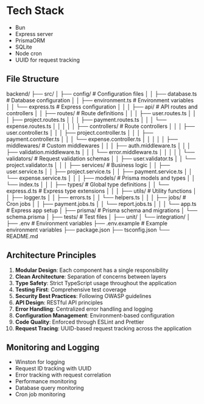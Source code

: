 # Tech Stack

- Bun 
- Express server
- PrismaORM
- SQLite
- Node cron
- UUID for request tracking

## File Structure

backend/
├── src/
│   ├── config/                 # Configuration files
│   │   ├── database.ts        # Database configuration
│   │   ├── environment.ts     # Environment variables
│   │   └── express.ts         # Express configuration
│   │
│   ├── api/                   # API routes and controllers
│   │   ├── routes/           # Route definitions
│   │   │   ├── user.routes.ts
│   │   │   ├── project.routes.ts
│   │   │   ├── payment.routes.ts
│   │   │   └── expense.routes.ts
│   │   │
│   │   ├── controllers/      # Route controllers
│   │   │   ├── user.controller.ts
│   │   │   ├── project.controller.ts
│   │   │   ├── payment.controller.ts
│   │   │   └── expense.controller.ts
│   │   │
│   │   ├── middlewares/      # Custom middlewares
│   │   │   ├── auth.middleware.ts
│   │   │   ├── validation.middleware.ts
│   │   │   └── error.middleware.ts
│   │   │
│   │   └── validators/       # Request validation schemas
│   │       ├── user.validator.ts
│   │       └── project.validator.ts
│   │
│   ├── services/             # Business logic
│   │   ├── user.service.ts
│   │   ├── project.service.ts
│   │   ├── payment.service.ts
│   │   └── expense.service.ts
│   │
│   ├── models/               # Prisma models and types
│   │   └── index.ts
│   │
│   ├── types/                # Global type definitions
│   │   └── express.d.ts      # Express type extensions
│   │
│   ├── utils/                # Utility functions
│   │   ├── logger.ts
│   │   ├── errors.ts
│   │   └── helpers.ts
│   │
│   ├── jobs/                 # Cron jobs
│   │   ├── payment.jobs.ts
│   │   └── report.jobs.ts
│   │
│   └── app.ts               # Express app setup
│
├── prisma/                   # Prisma schema and migrations
│   └── schema.prisma
│
├── tests/                    # Test files
│   ├── unit/
│   └── integration/
│
├── .env                      # Environment variables
├── .env.example             # Example environment variables
├── package.json
├── tsconfig.json
└── README.md

## Architecture Principles

1. **Modular Design**: Each component has a single responsibility
2. **Clean Architecture**: Separation of concerns between layers
3. **Type Safety**: Strict TypeScript usage throughout the application
4. **Testing First**: Comprehensive test coverage
5. **Security Best Practices**: Following OWASP guidelines
6. **API Design**: RESTful API principles
7. **Error Handling**: Centralized error handling and logging
8. **Configuration Management**: Environment-based configuration
9. **Code Quality**: Enforced through ESLint and Prettier
10. **Request Tracing**: UUID-based request tracking across the application

## Monitoring and Logging
- Winston for logging
- Request ID tracking with UUID
- Error tracking with request correlation
- Performance monitoring
- Database query monitoring
- Cron job monitoring

